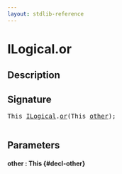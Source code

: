 ```yaml
---
layout: stdlib-reference
---
```


# ILogical\.or

## Description





## Signature 

<pre>
<span class="code_keyword">This</span> <a href="/stdlib-reference/interfaces/ILogical/index" class="code_type">ILogical</a>.<a href="/stdlib-reference/interfaces/ILogical/or">or</a>(<span class="code_keyword">This</span> <a href="/stdlib-reference/interfaces/ILogical/or#decl-other" class="code_param">other</a>);

</pre>

## Parameters

#### other  : This {#decl-other}

